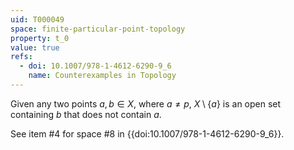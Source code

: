 ```yaml
---
uid: T000049
space: finite-particular-point-topology
property: t_0
value: true
refs:
  - doi: 10.1007/978-1-4612-6290-9_6
    name: Counterexamples in Topology
---
```

Given any two points $a,b \in X$, where $a \ne p$, $X \setminus \{a\}$ is an open set containing $b$ that does not contain $a$.

See item #4 for space #8 in {{doi:10.1007/978-1-4612-6290-9_6}}.
